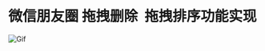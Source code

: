 # 微信朋友圈 拖拽删除  拖拽排序功能实现
![Gif](https://github.com/Hank-qin/WeChatDemo/blob/master/PreviewImages/%E9%A2%84%E8%A7%88%E5%9B%BE.gif)
